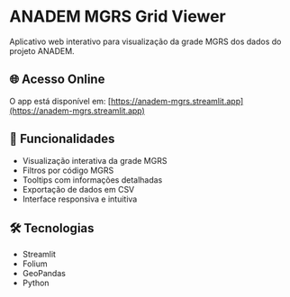 # ANADEM MGRS Grid Viewer

Aplicativo web interativo para visualização da grade MGRS dos dados do projeto ANADEM.

## 🌐 Acesso Online

O app está disponível em: [https://anadem-mgrs.streamlit.app](https://anadem-mgrs.streamlit.app)

## 🚀 Funcionalidades

- Visualização interativa da grade MGRS
- Filtros por código MGRS
- Tooltips com informações detalhadas
- Exportação de dados em CSV
- Interface responsiva e intuitiva

## 🛠️ Tecnologias

- Streamlit
- Folium
- GeoPandas
- Python
